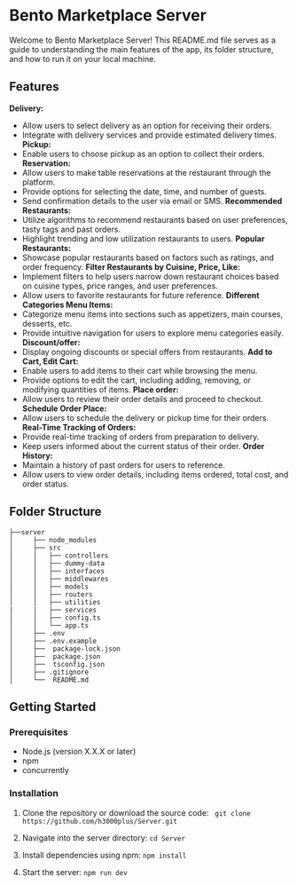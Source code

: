 # Bento Marketplace Server
Welcome to Bento Marketplace Server! This README.md file serves as a guide to understanding the main features of the app, its folder structure, and how to run it on your local machine.

## Features

**Delivery:**
  - Allow users to select delivery as an option for receiving their orders.
  - Integrate with delivery services and provide estimated delivery times.
**Pickup:**
  - Enable users to choose pickup as an option to collect their orders.
**Reservation:**
  - Allow users to make table reservations at the restaurant through the platform.
  - Provide options for selecting the date, time, and number of guests.
  - Send confirmation details to the user via email or SMS.
**Recommended Restaurants:**
  - Utilize algorithms to recommend restaurants based on user preferences, tasty tags and past orders.
  - Highlight trending and low utilization restaurants to users.
**Popular Restaurants:**
  - Showcase popular restaurants based on factors such as ratings, and order frequency.
**Filter Restaurants by Cuisine, Price, Like:**
  - Implement filters to help users narrow down restaurant choices based on cuisine types, price ranges, and user preferences.
  - Allow users to favorite restaurants for future reference.
**Different Categories Menu Items:**
  - Categorize menu items into sections such as appetizers, main courses, desserts, etc.
  - Provide intuitive navigation for users to explore menu categories easily.
**Discount/offer:**
  - Display ongoing discounts or special offers from restaurants.
**Add to Cart, Edit Cart:**
  - Enable users to add items to their cart while browsing the menu.
  - Provide options to edit the cart, including adding, removing, or modifying quantities of items.
**Place order:**
  - Allow users to review their order details and proceed to checkout.
**Schedule Order Place:**
  - Allow users to schedule the delivery or pickup time for their orders.
**Real-Time Tracking of Orders:**
  - Provide real-time tracking of orders from preparation to delivery.
  - Keep users informed about the current status of their order.
**Order History:**
  - Maintain a history of past orders for users to reference.
  - Allow users to view order details, including items ordered, total cost, and order status.


## Folder Structure

```
├──server
│     ├── node_modules
│     ├── src
│     │   ├── controllers
│     │   ├── dummy-data
│     │   ├── interfaces
│     │   ├── middlewares
│     │   ├── models
│     │   ├── routers
│     │   ├── utilities
|     |   ├── services
│     │   ├── config.ts
│     │   └── app.ts   
│     ├── .env
│     ├── .env.example
│     ├──  package-lock.json
│     ├──  package.json
│     ├──  tsconfig.json
│     ├── .gitignore
│     └──  README.md
```

## Getting Started

### Prerequisites

- Node.js (version X.X.X or later)
- npm
- concurrently

### Installation
1. Clone the repository or download the source code: ```  git clone https://github.com/h3000plus/Server.git ```  

2. Navigate into the server directory: ``` cd Server ```

3. Install dependencies using npm: ``` npm install ```

4. Start the server: ``` npm run dev ```

